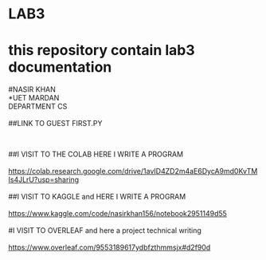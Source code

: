 # LAB3
# this repository contain lab3 documentation
#NASIR KHAN <br>
*UET MARDAN  <br> DEPARTMENT CS<br><br>
##LINK TO GUEST FIRST.PY
<script src="https://gist.github.com/NASIR73480/88733c675c0184c0ad85ff368c1f24b5.js"></script><br>

##I VISIT TO   THE COLAB  HERE I WRITE A PROGRAM<br><br>
https://colab.research.google.com/drive/1avID4ZD2m4aE6DycA9md0KvTMIs4JLrU?usp=sharing<br><br>
##I VISIT TO KAGGLE and  HERE I WRITE A PROGRAM<br><br>
https://www.kaggle.com/code/nasirkhan156/notebook2951149d55<br><br>
#I VISIT TO OVERLEAF and  here a project technical writing<br><br>
https://www.overleaf.com/9553189617ydbfzthmmsjx#d2f90d<br><br>
